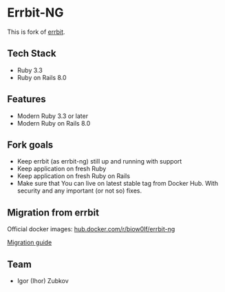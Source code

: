 # Errbit-NG

This is fork of [errbit](https://github.com/errbit/errbit).

## Tech Stack

* Ruby 3.3
* Ruby on Rails 8.0

## Features

* Modern Ruby 3.3 or later
* Modern Ruby on Rails 8.0

## Fork goals

* Keep errbit (as errbit-ng) still up and running with support
* Keep application on fresh Ruby
* Keep application on fresh Ruby on Rails
* Make sure that You can live on latest stable tag from Docker Hub. With security and any important (or not so) fixes.

## Migration from errbit

Official docker images: [hub.docker.com/r/biow0lf/errbit-ng](https://hub.docker.com/r/biow0lf/errbit-ng)

[Migration guide](MIGRATION.md)

## Team

* Igor (Ihor) Zubkov
